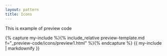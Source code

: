 ```yaml
---
layout: pattern
title: Icons
---
```

This is  example of preview code

{% capture my-include %}{% include_relative preview-template.md f="_preview-code/icons/preview1.html" %}{% endcapture %}
{{ my-include | markdownify }}


